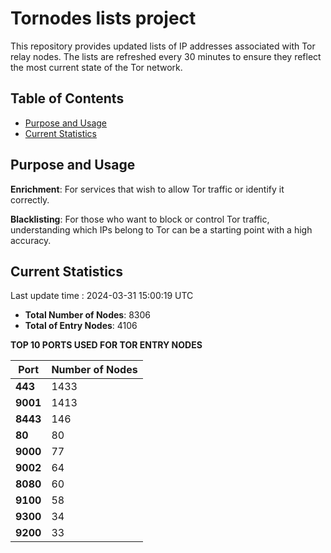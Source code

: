 # Tornodes lists project

This repository provides updated lists of IP addresses associated with Tor relay nodes. The lists are refreshed every 30 minutes to ensure they reflect the most current state of the Tor network.

## Table of Contents

- [Purpose and Usage](#purpose-and-usage)
- [Current Statistics](#current-statistics)


## Purpose and Usage

**Enrichment**: For services that wish to allow Tor traffic or identify it correctly.

**Blacklisting**: For those who want to block or control Tor traffic, understanding which IPs belong to Tor can be a starting point with a high accuracy.

## Current Statistics

Last update time : 2024-03-31 15:00:19 UTC

- **Total Number of Nodes**: 8306
- **Total of Entry Nodes**: 4106

**TOP 10 PORTS USED FOR TOR ENTRY NODES**

| **Port** | **Number of Nodes** |
|------|-----------------|
| **443**   | 1433  |
| **9001**   | 1413  |
| **8443**   | 146  |
| **80**   | 80  |
| **9000**   | 77  |
| **9002**   | 64  |
| **8080**   | 60  |
| **9100**   | 58  |
| **9300**   | 34  |
| **9200**   | 33  |


